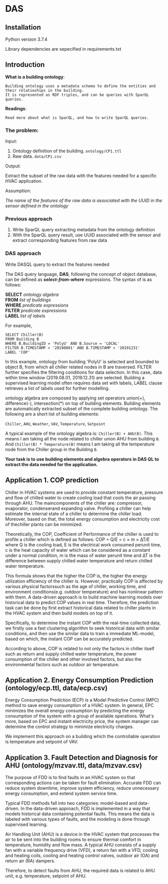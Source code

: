 # DAS

## Installation

Python version 3.7.4

Library dependencies are sepecified in requirements.txt

## Introduction

**What is a building ontology**:
    
    Building ontology uses a metadata schema to define the entities and their relatioships in the building.
    It is represented as RDF triples, and can be queries with SparQL queries.

**Readings**:
    
    Read more about what is SparQL, and how to write SparQL queries.

### The problem:

Input:
1. Ontology definition of the building. `ontology/CP1.ttl`
2. Raw data. `data/CP1.csv`

Output:

Extract the subset of the raw data with the features needed for a specific HVAC application.


Assumption:

*The name of the features of the raw data is associated with the UUID in the sensor defined in the ontology*

### Previous approach

1. Write SparQL query extracting metadata from the ontology definition
2. With the SparQL query result, use UUID associated with the sensor and extract corresponding features from raw data

### DAS approach

Write DASQL query to extract the features needed

The DAS query language, **DAS**, following the concept of object database, can be defined as ***select-from-where*** expressions. The syntax of
 is as follows:


**SELECT** *ontology algebra* \
**FROM** *list of buildings* \
**WHERE** *predicate expressions* \
**FILTER** *predicate expressions* \
**LABEL** *list of labels*


For example,

`SELECT Chiller(B)` \
`FROM Building B` \
`WHERE B.BuildingID = 'PolyU' AND B.Source = 'LOCAL'` \
`FILTER B.TIMESTAMP > '20190801' AND B.TIMESTAMP < '20191231'` \
`LABEL 'COP'`

In this example, ontology from building 'PolyU' is selected and bounded to object B, from which all chiller related nodes in B are traversed. FILTER further specifies the filtering conditions for data selection. In this case, data within time window (2019.08.01, 2019.12.31) are selected. Building a supervised learning model often requires data set with labels, LABEL clause retrieves a list of labels used for further modelling.

ontology algebra are composed by applying set operators union(+), difference(-), intersection(*) on top of building elements. Building elements are automatically extracted subset of the complete building ontology. The following are a short list of building elements:

`Chiller`, `AHU`, `Weather`, `VAV`, `Temperature`, `Setpoint`

A typical example of the ontology algebra is: `Chiller(B) + AHU(B)`. This means I am taking all the node related to chiller union AHU from building `B`. And `Chiller(B) * Temperature(B)` means I am taking all the temperature node from the Chiller group in the Building `B`.

**Your task is to use building elements and algebra operators in DAS QL to extract the data needed for the application.**


## Application 1. COP prediction

Chiller in HVAC systems are used to provide constant temperature, pressure and flow of chilled water to create cooling load that cools the air passing through AHU. The maincomponents of the chiller are: compressor, evaporator, condenserand expanding valve. Profiling a chiller can help estimate the internal state of a chiller to determine the chiller load. Moreover, based on that, the total energy consumption and electricity cost of thechiller plants can be minimized.

Theoretically, the COP, Coefficient of Performance of the chiller is used to profile a chiller which is defined as follows: COP = Q/E = c × m × ∆T/E where Q is the cooling load, E is the electrical work consumed perunit time, c is the heat capacity of water which can be considered as a constant under a normal condition, m is the mass of water perunit time and ∆T is the difference between supply chilled water temperature and return chilled water temperature.

This formula shows that the higher the COP is, the higher the energy utilization efficiency of the chiller is. However, practically COP is affected by various physical factorssuch as the age of chiller, working time, and environment conditions(e.g. outdoor temperature) and has nonlinear pattern with them. A data-driven approach is to build machine learning models over historical data to predict COP values in real time. Therefore, the prediction task can be done by first extract historical data related to chiller plants in the HVAC system and then build models on top of it.

Specifically, to determine the instant COP with the real-time collected data, we firstly use a fast clustering algorithm to seek historical data with similar conditions, and then use the similar data to train a immediate ML-model, based on which, the instant COP can be accurately predicted.

According to above, COP is related to not only the factors in chiller itself such as return and supply chilled water temperature, the power consumption of the chiller and other involved factors, but also the environmental factors such as outdoor air temperature.

## Application 2. Energy Consumption Prediction (ontology/ecp.ttl, data/ecp.csv)

Energy Consumption Prediction (ECP) is a Model Predictive Control (MPC) method to save energy consumption of a HVAC system. In general, EPC minimizes the overall energy consumption by predicting the energy consumption of the system with a group of available operations. What's more, based on EPC and instant electricity price, the system manager can determine the control strategy to minimize electricity charges.

We implement this approach on a building which the controllable operation is temperature and setpoint of VAV.

## Application 3. Fault Detection and Diagnosis for AHU (ontology/mzvav.ttl, data/mzvav.csv)

The purpose of FDD is to find faults in an HVAC system so that corresponding actions can be taken for fault elimination. Accurate FDD can reduce system downtime, improve system efficiency, reduce unnecessary energy consumption, and extend system service time.

Typical FDD methods fall into two categories: model-based and data-driven. In the data-driven approach, FDD is implemented in a way that models historical data containing potential faults. This means the data is labeled with various types of faults, and the modeling is done through supervised learning. 

Air Handling Unit (AHU) is a device in the HVAC system that processes the air to be sent into the building rooms to ensure thermal comfort in temperature, humidity and flow mass. A typical AHU consists of a supply fan with a variable frequency drive (VFD), a return fan with a VFD, cooling and heating coils, cooling and heating control valves, outdoor air (OA) and return air (RA) dampers.

Therefore, to detect faults from AHU, the required data is related to AHU unit, e.g. temperature, setpoint of AHU.
